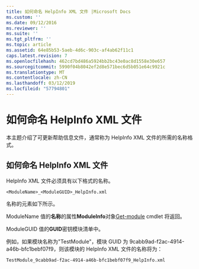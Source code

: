 ```yaml
---
title: 如何命名 HelpInfo XML 文件 |Microsoft Docs
ms.custom: ''
ms.date: 09/12/2016
ms.reviewer: ''
ms.suite: ''
ms.tgt_pltfrm: ''
ms.topic: article
ms.assetid: 64e85b53-5aeb-4d6c-903c-af4ab62f11c1
caps.latest.revision: 7
ms.openlocfilehash: 462cd7bd486a5924bb2bc43e0ac8d1558e30e657
ms.sourcegitcommit: 5990f04b8042ef2d8e571bec6d5b051e64c9921c
ms.translationtype: MT
ms.contentlocale: zh-CN
ms.lasthandoff: 03/12/2019
ms.locfileid: "57794801"
---
```

# <a name="how-to-name-a-helpinfo-xml-file"></a>如何命名 HelpInfo XML 文件

本主题介绍了可更新帮助信息文件，通常称为 HelpInfo XML 文件的所需的名称格式。

## <a name="how-to-name-a-helpinfo-xml-file"></a>如何命名 HelpInfo XML 文件

HelpInfo XML 文件必须具有以下格式的名称。

`<ModuleName>_<ModuleGUID>_HelpInfo.xml`

名称的元素如下所示。

ModuleName 值的**名称**的属性**ModuleInfo**对象[Get-module](/powershell/module/Microsoft.PowerShell.Core/Get-Module) cmdlet 将返回。

ModuleGUID 值的**GUID**密钥模块清单中。

例如，如果模块名称为"TestModule"，模块 GUID 为 9cabb9ad-f2ac-4914-a46b-bfc1bebf07f9，则该模块的 HelpInfo XML 文件的名称将为：

`TestModule_9cabb9ad-f2ac-4914-a46b-bfc1bebf07f9_HelpInfo.xml`